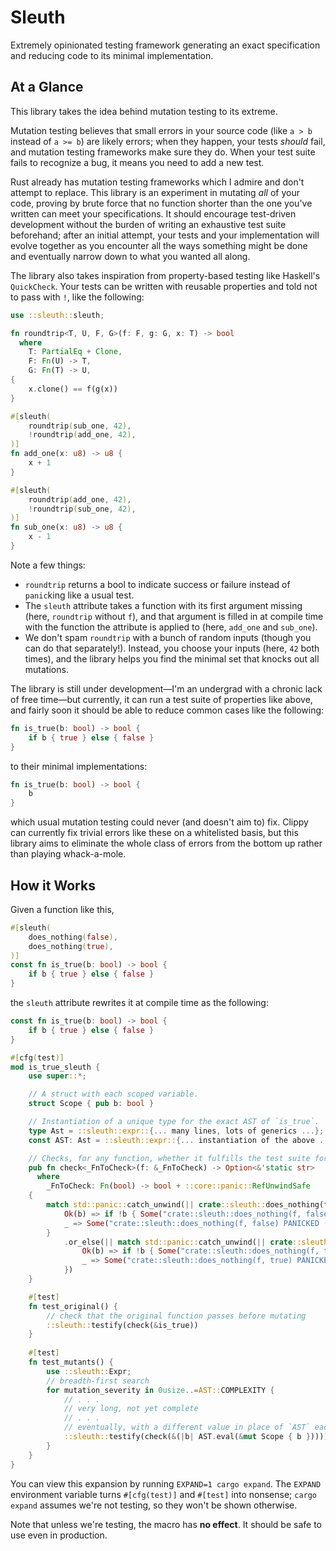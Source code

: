 # Sleuth
Extremely opinionated testing framework generating an exact specification and reducing code to its minimal implementation.

## At a Glance
This library takes the idea behind mutation testing to its extreme.

Mutation testing believes that small errors in your source code (like `a > b` instead of `a >= b`) are likely errors; when they happen, your tests _should_ fail, and mutation testing frameworks make sure they do. When your test suite fails to recognize a bug, it means you need to add a new test.

Rust already has mutation testing frameworks which I admire and don't attempt to replace. This library is an experiment in mutating _all_ of your code, proving by brute force that no function shorter than the one you've written can meet your specifications. It should encourage test-driven development without the burden of writing an exhaustive test suite beforehand; after an initial attempt, your tests and your implementation will evolve together as you encounter all the ways something might be done and eventually narrow down to what you wanted all along.

The library also takes inspiration from property-based testing like Haskell's `QuickCheck`. Your tests can be written with reusable properties and told not to pass with `!`, like the following:
```rust
use ::sleuth::sleuth;

fn roundtrip<T, U, F, G>(f: F, g: G, x: T) -> bool
  where
    T: PartialEq + Clone,
    F: Fn(U) -> T,
    G: Fn(T) -> U,
{
    x.clone() == f(g(x))
}

#[sleuth(
    roundtrip(sub_one, 42),
    !roundtrip(add_one, 42),
)]
fn add_one(x: u8) -> u8 {
    x + 1
}

#[sleuth(
    roundtrip(add_one, 42),
    !roundtrip(sub_one, 42),
)]
fn sub_one(x: u8) -> u8 {
    x - 1
}
```
Note a few things:
- `roundtrip` returns a bool to indicate success or failure instead of `panic`king like a usual test.
- The `sleuth` attribute takes a function with its first argument missing (here, `roundtrip` without `f`), and that argument is filled in at compile time with the function the attribute is applied to (here, `add_one` and `sub_one`).
- We don't spam `roundtrip` with a bunch of random inputs (though you can do that separately!). Instead, you choose your inputs (here, `42` both times), and the library helps you find the minimal set that knocks out all mutations.

The library is still under development—I'm an undergrad with a chronic lack of free time—but currently, it can run a test suite of properties like above, and fairly soon it should be able to reduce common cases like the following:
```rust
fn is_true(b: bool) -> bool {
    if b { true } else { false }
}
```
to their minimal implementations:
```rust
fn is_true(b: bool) -> bool {
    b
}
```
which usual mutation testing could never (and doesn't aim to) fix. Clippy can currently fix trivial errors like these on a whitelisted basis, but this library aims to eliminate the whole class of errors from the bottom up rather than playing whack-a-mole.

## How it Works

Given a function like this,
```rust
#[sleuth(
    does_nothing(false),
    does_nothing(true),
)]
const fn is_true(b: bool) -> bool {
    if b { true } else { false }
}
```
the `sleuth` attribute rewrites it at compile time as the following:
```rust
const fn is_true(b: bool) -> bool {
    if b { true } else { false }
}

#[cfg(test)]
mod is_true_sleuth {
    use super::*;

    // A struct with each scoped variable.
    struct Scope { pub b: bool }

    // Instantiation of a unique type for the exact AST of `is_true`.
    type Ast = ::sleuth::expr::{... many lines, lots of generics ...};
    const AST: Ast = ::sleuth::expr::{... instantiation of the above ...};

    // Checks, for any function, whether it fulfills the test suite for `is_true`.
    pub fn check<_FnToCheck>(f: &_FnToCheck) -> Option<&'static str>
      where
        _FnToCheck: Fn(bool) -> bool + ::core::panic::RefUnwindSafe
    {
        match std::panic::catch_unwind(|| crate::sleuth::does_nothing(f, false)) {
            Ok(b) => if !b { Some("crate::sleuth::does_nothing(f, false)") } else { None },
            _ => Some("crate::sleuth::does_nothing(f, false) PANICKED (see two lines above)"),
        }
            .or_else(|| match std::panic::catch_unwind(|| crate::sleuth::does_nothing(f, true)) {
                Ok(b) => if !b { Some("crate::sleuth::does_nothing(f, true)") } else { None },
                _ => Some("crate::sleuth::does_nothing(f, true) PANICKED (see two lines above)"),
            })
    }

    #[test]
    fn test_original() {
        // check that the original function passes before mutating
        ::sleuth::testify(check(&is_true))
    }
    
    #[test]
    fn test_mutants() {
        use ::sleuth::Expr;
        // breadth-first search
        for mutation_severity in 0usize..=AST::COMPLEXITY {
            // . . .
            // very long, not yet complete
            // . . .
            // eventually, with a different value in place of `AST` each time:
            ::sleuth::testify(check(&(|b| AST.eval(&mut Scope { b }))))
        }
    }
}
```
You can view this expansion by running `EXPAND=1 cargo expand`. The `EXPAND` environment variable turns `#[cfg(test)]` and `#[test]` into nonsense; `cargo expand` assumes we're not testing, so they won't be shown otherwise.

Note that unless we're testing, the macro has __no effect__. It should be safe to use even in production.
